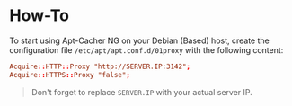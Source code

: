 # How-To

To start using Apt-Cacher NG on your Debian (Based) host, create the
configuration file `/etc/apt/apt.conf.d/01proxy` with the following content:

```conf
Acquire::HTTP::Proxy "http://SERVER.IP:3142";
Acquire::HTTPS::Proxy "false";
```

> Don't forget to replace `SERVER.IP` with your actual server IP.
